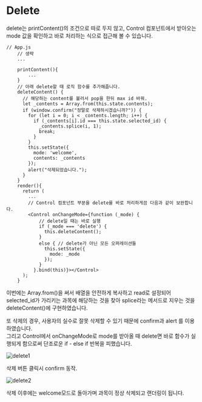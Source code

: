 # Delete

 delete는 printContent()의 조건으로 따로 두지 않고, Control 컴포넌트에서 받아오는 mode 값을 확인하고 바로 처리하는 식으로 접근해 볼 수 있습니다.
```
// App.js
	// 생략
    ...
    
    printContent(){
        ...
    }
    // 아래 delete할 때 로직 함수를 추가해줍니다.
    deleteContent() {
      // 해당하는 content를 불러서 pop을 한뒤 max id 바꿔.
      let _contents = Array.from(this.state.contents);
      if (window.confirm("정말로 삭제하시겠습니까?")) {
        for (let i = 0; i < _contents.length; i++) {
          if (_contents[i].id === this.state.selected_id) {
            _contents.splice(i, 1);
            break;
          }
        }
        this.setState({
          mode: 'welcome',
          contents: _contents
        });
        alert("삭제되었습니다.");
      }
    }
    render(){
      return (
        ...
        // Control 컴포넌트 부분을 delete를 바로 처리하게끔 다음과 같이 보완합니다.
        <Control onChangeMode={function (_mode) {
            // delete일 때는 바로 실행
            if (_mode === 'delete') {
              this.deleteContent();
            }
            else { // delete가 아닌 모든 오퍼레이션들 
              this.setState({
                mode: _mode
              });
            }
          }.bind(this)}></Control>
      );
    }
```

이번에는 Array.from()을 써서 배열을 안전하게 복사하고 read로 설정되어 selected_id가 가리키는 과목에 해당하는 것을 찾아 splice라는 메서드로 지우는 것을 deleteContent()에 구현하였습니다.   

또 삭제의 경우, 사용자의 실수로 잘못 삭제할 수 있기 때문에 confirm과 alert 를 이용하였습니다.   
그리고 Control에서 onChangeMode로 mode를 받아올 때 delete면 바로 함수가 실행되게 함으로써 단조로운 if - else if 반복을 피했습니다.

![delete1](https://velog.velcdn.com/images%2Fjeromecheon%2Fpost%2F8b640555-8f21-43bf-b4fe-d74537d8cd2b%2FScreen%20Shot%202021-09-14%20at%2012.01.51%20AM.png)

삭제 버튼 클릭시 confirm 동작.

![delete2](https://velog.velcdn.com/images%2Fjeromecheon%2Fpost%2F5a1d7f32-9190-44ed-bbfd-f46fa35f1a7a%2FScreen%20Shot%202021-09-14%20at%2012.02.12%20AM.png)

삭제 이후에는 welcome모드로 돌아가며 과목이 정상 삭제되고 랜더링이 됩니다.

